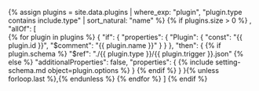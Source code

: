 {% assign plugins = site.data.plugins | where_exp: "plugin", "plugin.type contains include.type" | sort_natural: "name" %}
{% if plugins.size > 0 %}
, "allOf": [			
{% for plugin in plugins %}
    {
        "if": {
            "properties": {
                "Plugin": {
                    "const": "{{ plugin.id }}",
                    "$comment": "{{ plugin.name }}"
                }
            }
        },
        "then": {
            {% if plugin.schema %}
                "$ref": "./{{ plugin.type }}/{{ plugin.trigger }}.json"
            {% else %}
                "additionalProperties": false,
                "properties": {
                    {% include setting-schema.md object=plugin.options %}
                }
            {% endif %}
        }
    }{% unless forloop.last %},{% endunless %}
{% endfor %}
]
{% endif %}